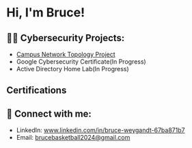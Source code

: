 <h1>Hi, I'm Bruce! 

<h2>👨‍💻 Cybersecurity Projects:</h2>

- [Campus Network Topology Project](https://github.com/Bruce637485/Network-Topology-Project/tree/main)
- Google Cybersecurity Certificate(In Progress)
- Active Directory Home Lab(In Progress)
 
<h2>Certifications</h2>

<h2> 🤳 Connect with me:</h2>

- LinkedIn: www.linkedin.com/in/bruce-weygandt-67ba871b7
- Email: brucebasketball2024@gmail.com

<!--
**joshmadakor1/joshmadakor1** is a ✨ _special_ ✨ repository because its `README.md` (this file) appears on your GitHub profile.

Here are some ideas to get you started:

- 🔭 I’m currently working on ...
- 🌱 I’m currently learning ...
- 👯 I’m looking to collaborate on ...
- 🤔 I’m looking for help with ...
- 💬 Ask me about ...
- 📫 How to reach me: ...
- 😄 Pronouns: ...
- ⚡ Fun fact: ...
-->
